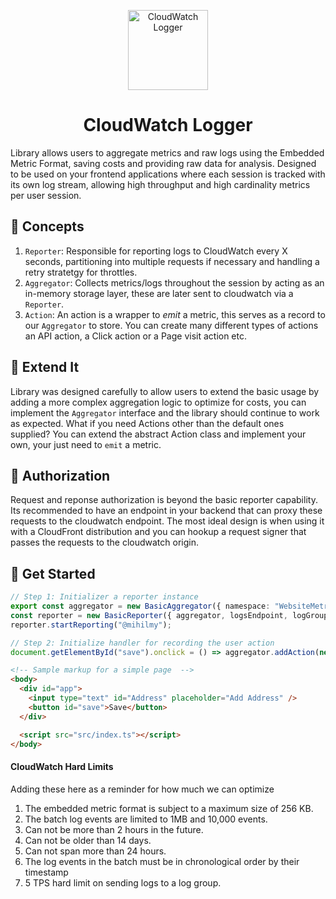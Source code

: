 <p align="center">
    <img alt="CloudWatch Logger" src="https://i.imgur.com/wO8kkGz.png" height="128" />
  <h1 align="center">CloudWatch Logger</h1>
</p>

Library allows users to aggregate metrics and raw logs using the Embedded Metric Format, saving costs and providing raw data for analysis. Designed to be used on your frontend applications where each session is tracked with its own log stream, allowing high throughput and high cardinality metrics per user session.

## 📖 Concepts

1. `Reporter`: Responsible for reporting logs to CloudWatch every X seconds, partitioning into multiple requests if necessary and handling a retry stratetgy for throttles.
1. `Aggregator`: Collects metrics/logs throughout the session by acting as an in-memory storage layer, these are later sent to cloudwatch via a `Reporter`.
1. `Action`: An action is a wrapper to *emit* a metric, this serves as a record to our `Aggregator` to store. You can create many different types of actions an API action, a Click action or a Page visit action etc.

## 🔌 Extend It

Library was designed carefully to allow users to extend the basic usage by adding a more complex aggregation logic to optimize for costs, you can implement the `Aggregator` interface and the library should continue to work as expected. What if you need Actions other than the default ones supplied? You can extend the abstract Action class and implement your own, your just need to `emit` a metric.

## 🔐 Authorization

Request and reponse authorization is beyond the basic reporter capability. Its recommended to have an endpoint in your backend that can proxy these requests to the cloudwatch endpoint. The most ideal design is when using it with a CloudFront distribution and you can hookup a request signer that passes the requests to the cloudwatch origin.

## 🚀 Get Started

```typescript
// Step 1: Initializer a reporter instance
export const aggregator = new BasicAggregator({ namespace: "WebsiteMetrics" });
const reporter = new BasicReporter({ aggregator, logsEndpoint, logGroupName, flushFrequency });
reporter.startReporting("@mihilmy");

// Step 2: Initialize handler for recording the user action
document.getElementById("save").onclick = () => aggregator.addAction(new InterAction("SaveButton"));

```

```HTML
<!-- Sample markup for a simple page  -->
<body>
  <div id="app">
    <input type="text" id="Address" placeholder="Add Address" />
    <button id="save">Save</button>
  </div>

  <script src="src/index.ts"></script>
</body>
```



#### CloudWatch Hard Limits

Adding these here as a reminder for how much we can optimize

1. The embedded metric format is subject to a maximum size of 256 KB.
1. The batch log events are limited to 1MB and 10,000 events.
1. Can not be more than 2 hours in the future.
1. Can not be older than 14 days.
1. Can not span more than 24 hours.
1. The log events in the batch must be in chronological order by their timestamp
1. 5 TPS hard limit on sending logs to a log group.





